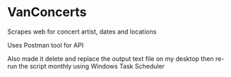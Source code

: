 # VanConcerts

Scrapes web for concert artist, dates and locations

Uses Postman tool for API

Also made it delete and replace the output text file on my desktop then re-run the script monthly using Windows Task Scheduler

